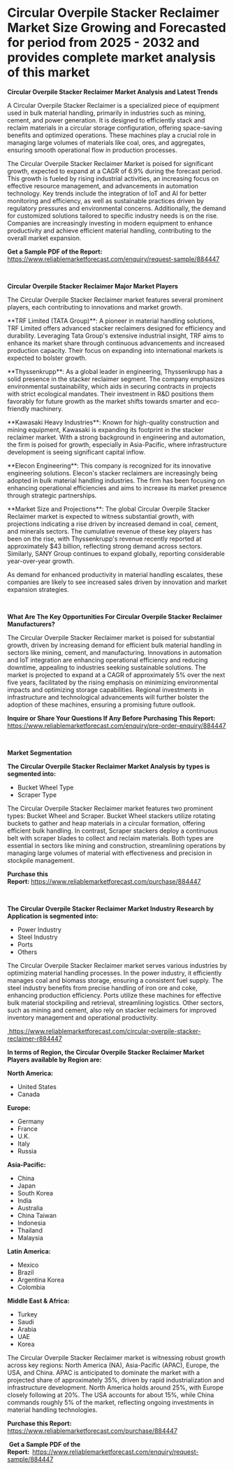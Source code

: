<p><h1>Circular Overpile Stacker Reclaimer Market Size Growing and Forecasted for period from 2025 - 2032 and provides complete market analysis of this market</h1></p><p><strong>Circular Overpile Stacker Reclaimer Market Analysis and Latest Trends</strong></p>
<p><p>A Circular Overpile Stacker Reclaimer is a specialized piece of equipment used in bulk material handling, primarily in industries such as mining, cement, and power generation. It is designed to efficiently stack and reclaim materials in a circular storage configuration, offering space-saving benefits and optimized operations. These machines play a crucial role in managing large volumes of materials like coal, ores, and aggregates, ensuring smooth operational flow in production processes.</p><p>The Circular Overpile Stacker Reclaimer Market is poised for significant growth, expected to expand at a CAGR of 6.9% during the forecast period. This growth is fueled by rising industrial activities, an increasing focus on effective resource management, and advancements in automation technology. Key trends include the integration of IoT and AI for better monitoring and efficiency, as well as sustainable practices driven by regulatory pressures and environmental concerns. Additionally, the demand for customized solutions tailored to specific industry needs is on the rise. Companies are increasingly investing in modern equipment to enhance productivity and achieve efficient material handling, contributing to the overall market expansion.</p></p>
<p><strong>Get a Sample PDF of the Report:&nbsp;</strong> <a href="https://www.reliablemarketforecast.com/enquiry/request-sample/884447?utm_campaign=2397&utm_medium=2&utm_source=Github&utm_content=ia&utm_term=16042025&utm_id=circular-overpile-stacker-reclaimer">https://www.reliablemarketforecast.com/enquiry/request-sample/884447</a></p>
<p>&nbsp;</p>
<p><strong>Circular Overpile Stacker Reclaimer Major Market Players</strong></p>
<p><p>The Circular Overpile Stacker Reclaimer market features several prominent players, each contributing to innovations and market growth. </p><p>**TRF Limited (TATA Group)**: A pioneer in material handling solutions, TRF Limited offers advanced stacker reclaimers designed for efficiency and durability. Leveraging Tata Group's extensive industrial insight, TRF aims to enhance its market share through continuous advancements and increased production capacity. Their focus on expanding into international markets is expected to bolster growth.</p><p>**Thyssenkrupp**: As a global leader in engineering, Thyssenkrupp has a solid presence in the stacker reclaimer segment. The company emphasizes environmental sustainability, which aids in securing contracts in projects with strict ecological mandates. Their investment in R&D positions them favorably for future growth as the market shifts towards smarter and eco-friendly machinery.</p><p>**Kawasaki Heavy Industries**: Known for high-quality construction and mining equipment, Kawasaki is expanding its footprint in the stacker reclaimer market. With a strong background in engineering and automation, the firm is poised for growth, especially in Asia-Pacific, where infrastructure development is seeing significant capital inflow.</p><p>**Elecon Engineering**: This company is recognized for its innovative engineering solutions. Elecon's stacker reclaimers are increasingly being adopted in bulk material handling industries. The firm has been focusing on enhancing operational efficiencies and aims to increase its market presence through strategic partnerships.</p><p>**Market Size and Projections**: The global Circular Overpile Stacker Reclaimer market is expected to witness substantial growth, with projections indicating a rise driven by increased demand in coal, cement, and minerals sectors. The cumulative revenue of these key players has been on the rise, with Thyssenkrupp's revenue recently reported at approximately $43 billion, reflecting strong demand across sectors. Similarly, SANY Group continues to expand globally, reporting considerable year-over-year growth. </p><p>As demand for enhanced productivity in material handling escalates, these companies are likely to see increased sales driven by innovation and market expansion strategies.</p></p>
<p>&nbsp;</p>
<p><strong>What Are The Key Opportunities For Circular Overpile Stacker Reclaimer Manufacturers?</strong></p>
<p><p>The Circular Overpile Stacker Reclaimer market is poised for substantial growth, driven by increasing demand for efficient bulk material handling in sectors like mining, cement, and manufacturing. Innovations in automation and IoT integration are enhancing operational efficiency and reducing downtime, appealing to industries seeking sustainable solutions. The market is projected to expand at a CAGR of approximately 5% over the next five years, facilitated by the rising emphasis on minimizing environmental impacts and optimizing storage capabilities. Regional investments in infrastructure and technological advancements will further bolster the adoption of these machines, ensuring a promising future outlook.</p></p>
<p><strong>Inquire or Share Your Questions If Any Before Purchasing This Report:</strong> <a href="https://www.reliablemarketforecast.com/enquiry/pre-order-enquiry/884447?utm_campaign=2397&utm_medium=2&utm_source=Github&utm_content=ia&utm_term=16042025&utm_id=circular-overpile-stacker-reclaimer">https://www.reliablemarketforecast.com/enquiry/pre-order-enquiry/884447</a></p>
<p>&nbsp;</p>
<p><strong>Market Segmentation</strong></p>
<p><strong>The Circular Overpile Stacker Reclaimer Market Analysis by types is segmented into:</strong></p>
<p><ul><li>Bucket Wheel Type</li><li>Scraper Type</li></ul></p>
<p><p>The Circular Overpile Stacker Reclaimer market features two prominent types: Bucket Wheel and Scraper. Bucket Wheel stackers utilize rotating buckets to gather and heap materials in a circular formation, offering efficient bulk handling. In contrast, Scraper stackers deploy a continuous belt with scraper blades to collect and reclaim materials. Both types are essential in sectors like mining and construction, streamlining operations by managing large volumes of material with effectiveness and precision in stockpile management.</p></p>
<p><strong>Purchase this Report:&nbsp;</strong><a href="https://www.reliablemarketforecast.com/purchase/884447?utm_campaign=2397&utm_medium=2&utm_source=Github&utm_content=ia&utm_term=16042025&utm_id=circular-overpile-stacker-reclaimer">https://www.reliablemarketforecast.com/purchase/884447</a></p>
<p>&nbsp;</p>
<p><strong>The Circular Overpile Stacker Reclaimer Market Industry Research by Application is segmented into:</strong></p>
<p><ul><li>Power Industry</li><li>Steel Industry</li><li>Ports</li><li>Others</li></ul></p>
<p><p>The Circular Overpile Stacker Reclaimer market serves various industries by optimizing material handling processes. In the power industry, it efficiently manages coal and biomass storage, ensuring a consistent fuel supply. The steel industry benefits from precise handling of iron ore and coke, enhancing production efficiency. Ports utilize these machines for effective bulk material stockpiling and retrieval, streamlining logistics. Other sectors, such as mining and cement, also rely on stacker reclaimers for improved inventory management and operational productivity.</p></p>
<p><a href="https://www.reliablemarketforecast.com/circular-overpile-stacker-reclaimer-r884447?utm_campaign=2397&utm_medium=2&utm_source=Github&utm_content=ia&utm_term=16042025&utm_id=circular-overpile-stacker-reclaimer">&nbsp;https://www.reliablemarketforecast.com/circular-overpile-stacker-reclaimer-r884447</a></p>
<p><strong>In terms of Region, the Circular Overpile Stacker Reclaimer Market Players available by Region are:</strong></p>
<p>
    <p> <strong> North America: </strong>
        <ul>
            <li>United States</li>
            <li>Canada</li>
        </ul>
        </p> 
    <p> <strong> Europe: </strong>
        <ul>
            <li>Germany</li>
            <li>France</li>
            <li>U.K.</li>
            <li>Italy</li>
            <li>Russia</li>
        </ul>
        </p> 
    <p> <strong> Asia-Pacific: </strong>
        <ul>
            <li>China</li>
            <li>Japan</li>
            <li>South Korea</li>
            <li>India</li>
            <li>Australia</li>
            <li>China Taiwan</li>
            <li>Indonesia</li>
            <li>Thailand</li>
            <li>Malaysia</li>
        </ul>
        </p> 
    <p> <strong> Latin America: </strong>
        <ul>
            <li>Mexico</li>
            <li>Brazil</li>
            <li>Argentina Korea</li>
            <li>Colombia</li>
        </ul>
        </p> 
    <p> <strong> Middle East & Africa: </strong>
        <ul>
            <li>Turkey</li>
            <li>Saudi</li>
            <li>Arabia</li>
            <li>UAE</li>
            <li>Korea</li>
        </ul>
    </p>
    </p>
<p><p>The Circular Overpile Stacker Reclaimer market is witnessing robust growth across key regions: North America (NA), Asia-Pacific (APAC), Europe, the USA, and China. APAC is anticipated to dominate the market with a projected share of approximately 35%, driven by rapid industrialization and infrastructure development. North America holds around 25%, with Europe closely following at 20%. The USA accounts for about 15%, while China commands roughly 5% of the market, reflecting ongoing investments in material handling technologies.</p></p>
<p><strong>Purchase this Report: </strong><a href="https://www.reliablemarketforecast.com/purchase/884447?utm_campaign=2397&utm_medium=2&utm_source=Github&utm_content=ia&utm_term=16042025&utm_id=circular-overpile-stacker-reclaimer">https://www.reliablemarketforecast.com/purchase/884447</a></p>
<p>&nbsp;<strong>Get a Sample PDF of the Report:&nbsp;&nbsp;</strong><a href="https://www.reliablemarketforecast.com/enquiry/request-sample/884447?utm_campaign=2397&utm_medium=2&utm_source=Github&utm_content=ia&utm_term=16042025&utm_id=circular-overpile-stacker-reclaimer">https://www.reliablemarketforecast.com/enquiry/request-sample/884447</a></p>
<p><strong></strong></p>
<p><p></p><p></p><p></p></p>